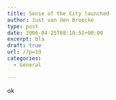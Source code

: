 ```yaml
---
title: Sense of the City launched
author: Just van den Broecke
type: post
date: 2006-04-25T08:10:52+00:00
excerpt: bla
draft: true
url: /?p=19
categories:
  - General

---
```

ok